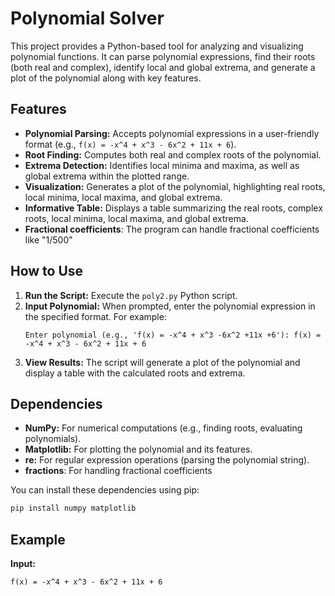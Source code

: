 # Polynomial Solver

This project provides a Python-based tool for analyzing and visualizing polynomial functions. It can parse polynomial expressions, find their roots (both real and complex), identify local and global extrema, and generate a plot of the polynomial along with key features.

## Features

-   **Polynomial Parsing:** Accepts polynomial expressions in a user-friendly format (e.g., `f(x) = -x^4 + x^3 - 6x^2 + 11x + 6`).
-   **Root Finding:** Computes both real and complex roots of the polynomial.
-   **Extrema Detection:** Identifies local minima and maxima, as well as global extrema within the plotted range.
-   **Visualization:** Generates a plot of the polynomial, highlighting real roots, local minima, local maxima, and global extrema.
-   **Informative Table:** Displays a table summarizing the real roots, complex roots, local minima, local maxima, and global extrema.
- **Fractional coefficients**: The program can handle fractional coefficients like "1/500"

## How to Use

1.  **Run the Script:** Execute the `poly2.py` Python script.
2.  **Input Polynomial:** When prompted, enter the polynomial expression in the specified format. For example:
    ```
    Enter polynomial (e.g., 'f(x) = -x^4 + x^3 -6x^2 +11x +6'): f(x) = -x^4 + x^3 - 6x^2 + 11x + 6
    ```
3.  **View Results:** The script will generate a plot of the polynomial and display a table with the calculated roots and extrema.

## Dependencies

-   **NumPy:** For numerical computations (e.g., finding roots, evaluating polynomials).
-   **Matplotlib:** For plotting the polynomial and its features.
-   **re:** For regular expression operations (parsing the polynomial string).
- **fractions**: For handling fractional coefficients

You can install these dependencies using pip:

```bash
pip install numpy matplotlib
```

## Example

**Input:**

```
f(x) = -x^4 + x^3 - 6x^2 + 11x + 6
